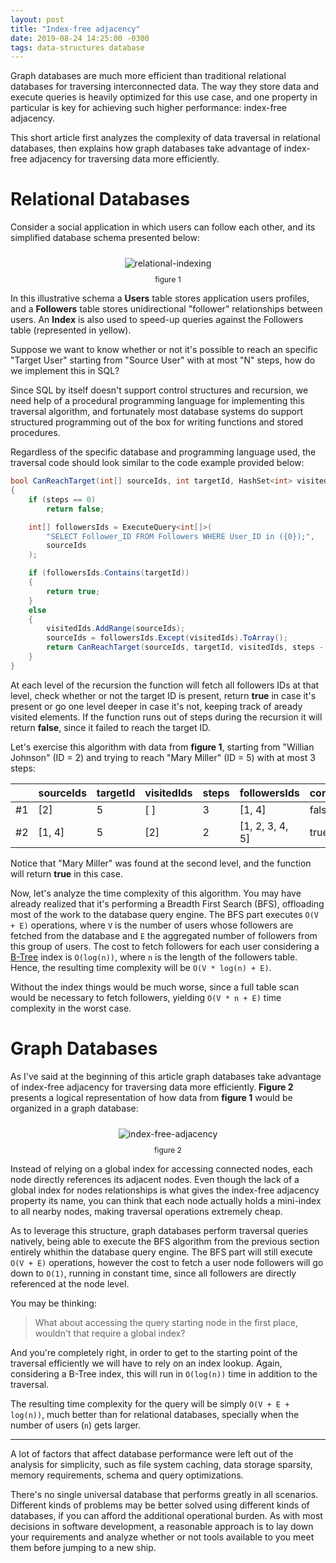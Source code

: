 ```yaml
---
layout: post
title: "Index-free adjacency"
date: 2019-08-24 14:25:00 -0300
tags: data-structures database
---
```


Graph databases are much more efficient than traditional relational databases for traversing interconnected data. The way they store data and execute queries is heavily optimized for this use case, and one property in particular is key for achieving such higher performance: index-free adjacency.

This short article first analyzes the complexity of data traversal in relational databases, then explains how graph databases take advantage of index-free adjacency for traversing data more efficiently.

Relational Databases
============

Consider a social application in which users can follow each other, and its simplified database schema presented below:

<p align="center">
  <img style="max-height: 300px; max-width: 100%; margin: 10px" src="{{ site.baseurl }}/images/p7/relational-indexing.JPG" alt="relational-indexing"/>
  <br><label style="font-size: 12px;">figure 1</label>
</p>

In this illustrative schema a **Users** table stores application users profiles, and a **Followers** table stores unidirectional "follower" relationships between users. An **Index** is also used to speed-up queries against the Followers table (represented in yellow).

Suppose we want to know whether or not it's possible to reach an specific "Target User" starting from "Source User" with at most "N" steps, how do we implement this in SQL?

Since SQL by itself doesn't support control structures and recursion, we need help of a procedural programming language for implementing this traversal algorithm, and fortunately most database systems do support structured programming out of the box for writing functions and stored procedures.

Regardless of the specific database and programming language used, the traversal code should look similar to the code example provided below:

```csharp
bool CanReachTarget(int[] sourceIds, int targetId, HashSet<int> visitedIds, int steps)
{
    if (steps == 0)
        return false;

    int[] followersIds = ExecuteQuery<int[]>(
        "SELECT Follower_ID FROM Followers WHERE User_ID in ({0});",
        sourceIds
    );

    if (followersIds.Contains(targetId))
    {
        return true;
    }
    else
    {
        visitedIds.AddRange(sourceIds);
        sourceIds = followersIds.Except(visitedIds).ToArray();
        return CanReachTarget(sourceIds, targetId, visitedIds, steps - 1);
    }
}
```

At each level of the recursion the function will fetch all followers IDs at that level, check whether or not the target ID is present, return **true** in case it's present or go one level deeper in case it's not, keeping track of aready visited elements. If the function runs out of steps during the recursion it will return **false**, since it failed to reach the target ID.

Let's exercise this algorithm with data from **figure 1**, starting from "Willian Johnson" (ID = 2) and trying to reach "Mary Miller" (ID = 5) with at most 3 steps:

<div class="table-wrapper">
	<table class="centered w60 basic-table">
	  <thead>
		<tr>
		  <th>&nbsp;</th>
		  <th>sourceIds</th>
		  <th>targetId</th>
		  <th>visitedIds</th>
		  <th>steps</th>
		  <th>followersIds</th>
		  <th>contains?</th>
		</tr>
	  </thead>
	  <tbody>
		<tr>
		  <td>#1</td>
		  <td>[2]</td>
		  <td>5</td>
		  <td>[ ]</td>
		  <td>3</td>
		  <td>[1, 4]</td>
		  <td>false</td>
		</tr>
		<tr>
		  <td>#2</td>
		  <td>[1, 4]</td>
		  <td>5</td>
		  <td>[2]</td>
		  <td>2</td>
		  <td>[1, 2, 3, 4, 5]</td>
		  <td>true</td>
		</tr>
	  </tbody>
	</table>
</div>

Notice that "Mary Miller" was found at the second level, and the function will return **true** in this case.

Now, let's analyze the time complexity of this algorithm. You may have already realized that it's performing a Breadth First Search (BFS), offloading most of the work to the database query engine. The BFS part executes `O(V + E)` operations, where `V` is the number of users whose followers are fetched from the database and `E` the aggregated number of followers from this group of users. The cost to fetch followers for each user considering a [B-Tree](https://en.wikipedia.org/wiki/B-tree) index is `O(log(n))`, where `n` is the length of the followers table. Hence, the resulting time complexity will be `O(V * log(n) + E)`.

Without the index things would be much worse, since a full table scan would be necessary to fetch followers, yielding `O(V * n + E)` time complexity in the worst case.

Graph Databases
============

As I've said at the beginning of this article graph databases take advantage of index-free adjacency for traversing data more efficiently. **Figure 2** presents a logical representation of how data from **figure 1** would be organized in a graph database:

<p align="center">
  <img style="max-height: 400px; max-width: 100%; margin: 10px" src="{{ site.baseurl }}/images/p7/index-free-adjacency.JPG" alt="index-free-adjacency"/>
  <br><label style="font-size: 12px;">figure 2</label>
</p>

Instead of relying on a global index for accessing connected nodes, each node directly references its adjacent nodes. Even though the lack of a global index for nodes relationships is what gives the index-free adjacency property its name, you can think that each node actually holds a mini-index to all nearby nodes, making traversal operations extremely cheap.

As to leverage this structure, graph databases perform traversal queries natively, being able to execute the BFS algorithm from the previous section entirely whithin the database query engine. The BFS part will still execute `O(V + E)` operations, however the cost to fetch a user node followers will go down to `O(1)`, running in constant time, since all followers are directly referenced at the node level.

You may be thinking:
> What about accessing the query starting node in the first place, wouldn't that require a global index?

And you're completely right, in order to get to the starting point of the traversal efficiently we will have to rely on an index lookup. Again, considering a B-Tree index, this will run in `O(log(n))` time in addition to the traversal.

The resulting time complexity for the query will be simply `O(V + E + log(n))`, much better than for relational databases, specially when the number of users (`n`) gets larger.

---

A lot of factors that affect database performance were left out of the analysis for simplicity, such as file system caching, data storage sparsity, memory requirements, schema and query optimizations.

There's no single universal database that performs greatly in all scenarios. Different kinds of problems may be better solved using different kinds of databases, if you can afford the additional operational burden. As with most decisions in software development, a reasonable approach is to lay down your requirements and analyze whether or not tools available to you meet them before jumping to a new ship.